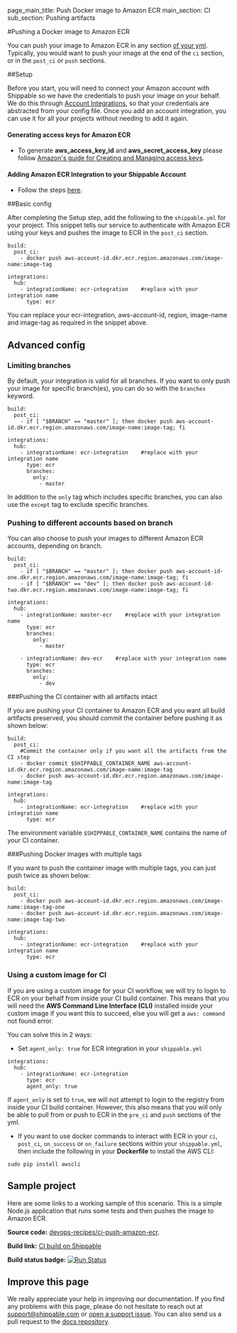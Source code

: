 page_main_title: Push Docker image to Amazon ECR
main_section: CI
sub_section: Pushing artifacts

#Pushing a Docker image to Amazon ECR

You can push your image to Amazon ECR in any section [of your yml](../reference/shippable-yml/). Typically, you would want to push your image at the end of the `ci` section, or in the `post_ci` or `push` sections.

##Setup

Before you start, you will need to connect your Amazon account with Shippable so we have the credentials to push your image on your behalf. We do this through <a href="../../getting-started/integrations/"> Account Integrations</a>, so that your credentials are abstracted from your config file. Once you add an account integration, you can use it for all your projects without needing to add it again.

#### Generating access keys for Amazon ECR
- To generate **aws_access_key_id** and **aws_secret_access_key** please follow <a href="http://docs.aws.amazon.com/general/latest/gr/managing-aws-access-keys.html">Amazon's guide for Creating and Managing access keys</a>.

#### Adding Amazon ECR Integration to your Shippable Account
- Follow the steps [here](/reference/int-amazon-ecr/#amazon-ecr-integration).

##Basic config

After completing the Setup step, add the following to the `shippable.yml` for your project. This snippet tells our service to authenticate with Amazon ECR using your keys and pushes the image to ECR in the `post_ci` section.

```
build:
  post_ci:
    - docker push aws-account-id.dkr.ecr.region.amazonaws.com/image-name:image-tag

integrations:
  hub:
    - integrationName: ecr-integration    #replace with your integration name
      type: ecr
```

You can replace your ecr-integration, aws-account-id, region, image-name and image-tag as required in the snippet above.

## Advanced config

### Limiting branches

By default, your integration is valid for all branches. If you want to only push your image for specific branch(es), you can do so with the `branches` keyword.

```
build:
  post_ci:
    - if [ "$BRANCH" == "master" ]; then docker push aws-account-id.dkr.ecr.region.amazonaws.com/image-name:image-tag; fi

integrations:                               
  hub:
    - integrationName: ecr-integration    #replace with your integration name
      type: ecr
      branches:
        only:
          - master

```
In addition to the `only` tag which includes specific branches, you can also use the `except` tag to exclude specific branches.

### Pushing to different accounts based on branch

You can also choose to push your images to different Amazon ECR accounts, depending on branch.

```
build:
  post_ci:
    - if [ "$BRANCH" == "master" ]; then docker push aws-account-id-one.dkr.ecr.region.amazonaws.com/image-name:image-tag; fi
    - if [ "$BRANCH" == "dev" ]; then docker push aws-account-id-two.dkr.ecr.region.amazonaws.com/image-name:image-tag; fi

integrations:                               
  hub:
    - integrationName: master-ecr    #replace with your integration name
      type: ecr    
      branches:
        only:
          - master

    - integrationName: dev-ecr    #replace with your integration name
      type: ecr    
      branches:
        only:
          - dev

```

###Pushing the CI container with all artifacts intact

If you are pushing your CI container to Amazon ECR and you want all build artifacts preserved, you should commit the container before pushing it as shown below:

```
build:
  post_ci:
    #Commit the container only if you want all the artifacts from the CI step
    - docker commit $SHIPPABLE_CONTAINER_NAME aws-account-id.dkr.ecr.region.amazonaws.com/image-name:image-tag
    - docker push aws-account-id.dkr.ecr.region.amazonaws.com/image-name:image-tag

integrations:                               
  hub:
    - integrationName: ecr-integration    #replace with your integration name
      type: ecr              
```

The environment variable `$SHIPPABLE_CONTAINER_NAME` contains the name of your CI container.

###Pushing Docker images with multiple tags

If you want to push the container image with multiple tags, you can just push twice as shown below:


```
build:
  post_ci:
    - docker push aws-account-id.dkr.ecr.region.amazonaws.com/image-name:image-tag-one
    - docker push aws-account-id.dkr.ecr.region.amazonaws.com/image-name:image-tag-two

integrations:                               
  hub:
    - integrationName: ecr-integration    #replace with your integration name
      type: ecr

```

### Using a custom image for CI

If you are using a custom image for your CI workflow, we will try to login to ECR on your behalf from inside your CI build container. This means that you will need the **AWS Command Line Interface (CLI)** installed inside your custom image if you want this to succeed, else you will get a `aws: command` not found error.

You can solve this in 2 ways:

-  Set `agent_only: true` for ECR integration in your `shippable.yml`

```
integrations:
  hub:
    - integrationName: ecr-integration
      type: ecr
      agent_only: true
```
If `agent_only` is set to `true`, we will not attempt to login to the registry from inside your CI build container. However, this also means that you will only be able to pull from or push to ECR in the `pre_ci` and `push` sections of the yml.

-  If you want to use docker commands to interact with ECR in your `ci`, `post_ci`, `on_success` or `on_failure` sections within your `shippable.yml`, then include the following in your **Dockerfile** to install the AWS CLI:
```
sudo pip install awscli
```

## Sample project

Here are some links to a working sample of this scenario. This is a simple Node.js application that runs some tests and then pushes
the image to Amazon ECR.

**Source code:**  [devops-recipes/ci-push-amazon-ecr](https://github.com/devops-recipes/ci-push-amazon-ecr).

**Build link:** <a href="https://app.shippable.com/github/himanshu0503/ci-push-amazon-ecr/runs/8/1/console"> CI build on Shippable</a>

**Build status badge:** [![Run Status](https://api.shippable.com/projects/59006c891fb3ec0700e1d646/badge?branch=master)](https://app.shippable.com/github/himanshu0503/ci-push-amazon-ecr)

## Improve this page

We really appreciate your help in improving our documentation. If you find any problems with this page, please do not hesitate to reach out at [support@shippable.com](mailto:support@shippable.com) or [open a support issue](https://www.github.com/Shippable/support/issues). You can also send us a pull request to the [docs repository](https://www.github.com/Shippable/docs).

